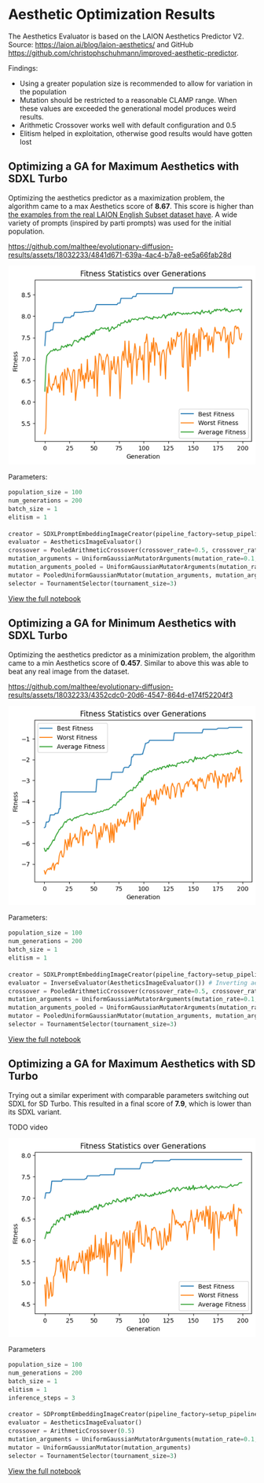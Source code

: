 # Aesthetic Optimization Results
The Aesthetics Evaluator is based on the LAION Aesthetics Predictor V2. Source: https://laion.ai/blog/laion-aesthetics/ and GitHub https://github.com/christophschuhmann/improved-aesthetic-predictor. 

Findings: 
* Using a greater population size is recommended to allow for variation in the population
* Mutation should be restricted to a reasonable CLAMP range. When these values are exceeded the generational model produces weird results. 
* Arithmetic Crossover works well with default configuration and 0.5
* Elitism helped in exploitation, otherwise good results would have gotten lost 

## Optimizing a GA for Maximum Aesthetics with SDXL Turbo
Optimizing the aesthetics predictor as a maximization problem, the algorithm came to a max Aesthetics score of **8.67**.
This score is higher than [the examples from the real LAION English Subset dataset have](http://captions.christoph-schuhmann.de/aesthetic_viz_laion_sac+logos+ava1-l14-linearMSE-en-2.37B.html).
A wide variety of prompts (inspired by parti prompts) was used for the initial population.

https://github.com/malthee/evolutionary-diffusion-results/assets/18032233/4841d671-639a-4ac4-b7a8-ee5a66fab28d

![Ga200Gen100PopFitnessChartAesthetics](./ga_200gen_100pop_aesthetic.png)

Parameters: 
```python
population_size = 100
num_generations = 200
batch_size = 1
elitism = 1

creator = SDXLPromptEmbeddingImageCreator(pipeline_factory=setup_pipeline, batch_size=batch_size, inference_steps=3)
evaluator = AestheticsImageEvaluator()  
crossover = PooledArithmeticCrossover(crossover_rate=0.5, crossover_rate_pooled=0.5)
mutation_arguments = UniformGaussianMutatorArguments(mutation_rate=0.1, mutation_strength=2, clamp_range=(-900, 900)) 
mutation_arguments_pooled = UniformGaussianMutatorArguments(mutation_rate=0.1, mutation_strength=0.3, clamp_range=(-8, 8))
mutator = PooledUniformGaussianMutator(mutation_arguments, mutation_arguments_pooled)
selector = TournamentSelector(tournament_size=3)
```

[View the full notebook](./ga_200gen_100pop_aesthetic.ipynb)

## Optimizing a GA for Minimum Aesthetics with SDXL Turbo
Optimizing the aesthetics predictor as a minimization problem, the algorithm came to a min Aesthetics score of **0.457**. Similar to above
this was able to beat any real image from the dataset.

https://github.com/malthee/evolutionary-diffusion-results/assets/18032233/4352cdc0-20d6-4547-864d-e174f52204f3

![Ga200Gen100PopFitnessChartInvaesthetics](./ga_200gen_100pop_invaesthetic.png)

Parameters:
```python
population_size = 100
num_generations = 200
batch_size = 1
elitism = 1

creator = SDXLPromptEmbeddingImageCreator(pipeline_factory=setup_pipeline, batch_size=batch_size, inference_steps=3)
evaluator = InverseEvaluator(AestheticsImageEvaluator()) # Inverting aesthetics to try getting the worst image
crossover = PooledArithmeticCrossover(crossover_rate=0.5, crossover_rate_pooled=0.5)
mutation_arguments = UniformGaussianMutatorArguments(mutation_rate=0.1, mutation_strength=2, clamp_range=(-900, 900)) 
mutation_arguments_pooled = UniformGaussianMutatorArguments(mutation_rate=0.1, mutation_strength=0.3, clamp_range=(-8, 8))
mutator = PooledUniformGaussianMutator(mutation_arguments, mutation_arguments_pooled)
selector = TournamentSelector(tournament_size=3)
```

[View the full notebook](./ga_200gen_100pop_invaesthetic.ipynb)

## Optimizing a GA for Maximum Aesthetics with SD Turbo 
Trying out a similar experiment with comparable parameters switching out SDXL for SD Turbo. This resulted in a final score of **7.9**, which is lower than its SDXL variant. 

TODO video

![SDGa200Gen100PopFitnessChartAesthetics](./sd_ga_200gen_100pop_aesthetic.png)

Parameters
```python
population_size = 100
num_generations = 200
batch_size = 1
elitism = 1
inference_steps = 3

creator = SDPromptEmbeddingImageCreator(pipeline_factory=setup_pipeline, batch_size=batch_size, inference_steps=inference_steps)
evaluator = AestheticsImageEvaluator() 
crossover = ArithmeticCrossover(0.5)
mutation_arguments = UniformGaussianMutatorArguments(mutation_rate=0.1, mutation_strength=0.4, clamp_range=(-10.3, 15.65)) 
mutator = UniformGaussianMutator(mutation_arguments)
selector = TournamentSelector(tournament_size=3)
```

[View the full notebook](./sd_ga_200gen_100pop_aesthetic.ipynb)